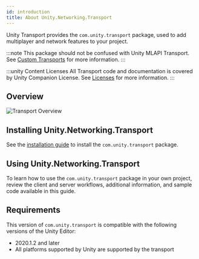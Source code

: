```yaml
---
id: introduction
title: About Unity.Networking.Transport
---
```


Unity Transport provides the `com.unity.transport` package, used to add multiplayer and network features to your project.

:::note
This package should not be confused with Unity MLAPI Transport. See [Custom Transports](/docs/advanced-topics/custom-transports) for more information.
:::

:::unity Content Licenses
All Transport code and documentation is covered by Unity Companion License. See [Licenses](/community/license) for more information.
:::

## Overview

![Transport Overview](/img/transport/layercake.png)

## Installing Unity.Networking.Transport

See the [installation guide](install.md) to install the `com.unity.transport` package.

## Using Unity.Networking.Transport

To learn how to use the `com.unity.transport` package in your own project, review the client and server workflows, additional information, and sample code available in this guide.

##  Requirements

This version of `com.unity.transport` is compatible with the following versions of the Unity Editor:

* 2020.1.2 and later
* All platforms supported by Unity are supported by the transport